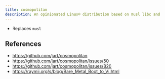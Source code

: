 ```yaml
---
title: cosmopolitan
description: An opinionated Linux® distribution based on musl libc and toybox
---
```


- Replaces `musl`

## References
- https://github.com/jart/cosmopolitan
- https://github.com/jart/cosmopolitan/issues/50
- https://github.com/jart/cosmopolitan/issues/820
- https://raymii.org/s/blog/Bare_Metal_Boot_to_Vi.html
